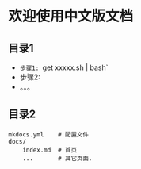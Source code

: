# 欢迎使用中文版文档



## 目录1

* `步骤1: `get xxxxx.sh | bash`
* 步骤2:
* 。。。

## 目录2

    mkdocs.yml    # 配置文件
    docs/
        index.md  # 首页
        ...       # 其它页面.
